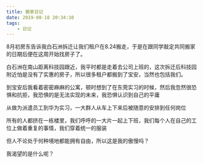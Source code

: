 ```yaml
---
title: 搬家日记
date: 2019-08-18 20:34:10
tags:
    - 日记
---
```

8月初房东告诉我白石洲拆迁让我们租户在8.24搬走，于是在跟同学敲定共同搬家的日期后便在这周开始找房子了。

白石洲在南山距离科技园跟近，我平时都是走着去公司上班的，这次拆迁后科技园附近怕是没有了实惠的房子，所以很多租户都搬到了宝安，当然也包括我们。

到宝安后我看着密密麻麻的公寓，顿时想到了在东莞实习的时候，然后我忽然很恐惧和抗拒，我恐惧的是无法实现的未来，我恐惧认识到自己的平庸

从做为派遣员工到华为实习，一大群人从车上下来后被随意的安排到任何岗位

所有的人都挤在一栋楼里，我们呼呼的一大片一起上下班，我们每个人在自己的工位上做着重复的事情，我们穿着统一的服装

但人不论处于何种境地都能拥有自由，所以这是我的傲慢吗？

我渴望的是什么呢？